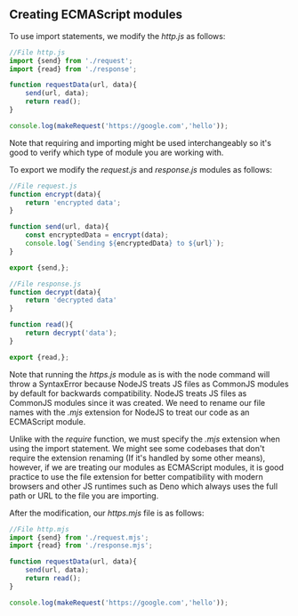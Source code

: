 ## Creating ECMAScript modules 

To use import statements, we modify the *http.js* as follows: 

```js 
//File http.js
import {send} from './request';
import {read} from './response';

function requestData(url, data){
	send(url, data); 
	return read();   
}

console.log(makeRequest('https://google.com','hello'));
```

Note that requiring and importing might be used interchangeably so it's good to verify which type of module you are working with.

To export we modify the *request.js* and *response.js* modules as follows: 

```js
//File request.js
function encrypt(data){
	return 'encrypted data';
}

function send(url, data){
	const encryptedData = encrypt(data);
	console.log(`Sending ${encryptedData} to ${url}`);
}

export {send,};
```

```js
//File response.js
function decrypt(data){
	return 'decrypted data'
}

function read(){
	return decrypt('data');
}

export {read,};
```

Note that running the *https.js* module as is with the node command will throw a SyntaxError because NodeJS treats JS files as CommonJS modules by default for backwards compatibility. NodeJS treats JS files as CommonJS modules since it was created. We need to rename our file names with the *.mjs* extension for NodeJS  to treat our code as an ECMAScript module. 

Unlike with the *require* function, we must specify the *.mjs* extension when using the import statement. We might see some codebases that don't require the extension renaming (If it's handled by some other means), however, if we are treating our modules as ECMAScript modules, it is good practice to use the file extension for better compatibility with modern browsers and other JS runtimes such as Deno which always uses the full path or URL to the file you are importing. 

After the modification, our *https.mjs* file is as follows: 

```js 
//File http.mjs
import {send} from './request.mjs';
import {read} from './response.mjs';

function requestData(url, data){
	send(url, data); 
	return read();   
}

console.log(makeRequest('https://google.com','hello'));
```


